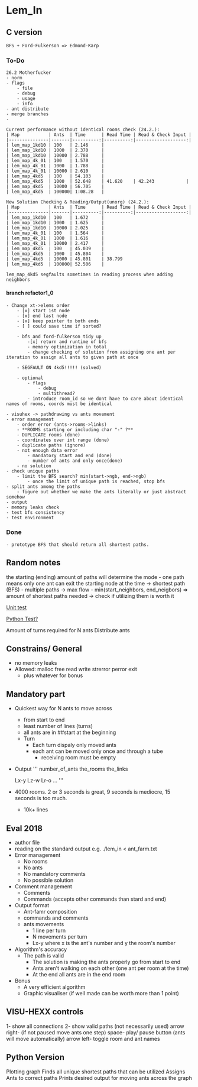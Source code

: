 # Lem_In

## C version
	BFS + Ford-Fulkerson => Edmond-Karp

### To-Do
	26.2 Motherfucker
	- norm
	- flags
		- file
		- debug
		- usage
		- info
	- ant distribute
	- merge branches
	- 

	Current performance without identical rooms check (24.2.):
	| Map			| Ants	| Time		| Read Time	| Read & Check Input |
	|---------------|-------|----------:|----------:|-------------------:|
	| lem_map_1kd10 | 100	| 2.146		|
	| lem_map_1kd10 | 1000	| 2.370		|
	| lem_map_1kd10 | 10000	| 2.788		|
	| lem_map_4k_01 | 100	| 1.570		|
	| lem_map_4k_01 | 1000	| 1.788		|
	| lem_map_4k_01 | 10000	| 2.610		|
	| lem_map_4kd5	| 100	| 54.103	| 
	| lem_map_4kd5	| 1000	| 52.648	| 41.620	| 42.243			|
	| lem_map_4kd5	| 10000	| 56.705	|
	| lem_map_4kd5	| 100000| 1:08.28	|

	New Solution Checking & Reading/Output(unorg) (24.2.):
	| Map			| Ants	| Time		| Read Time	| Read & Check Input |
	|---------------|-------|----------:|----------:|-------------------:|
	| lem_map_1kd10 | 100	| 1.672		|
	| lem_map_1kd10 | 1000	| 1.625		|
	| lem_map_1kd10 | 10000	| 2.025		|
	| lem_map_4k_01 | 100	| 1.564		|
	| lem_map_4k_01 | 1000	| 1.616		|
	| lem_map_4k_01 | 10000	| 2.417		|
	| lem_map_4kd5	| 100	| 45.039	| 
	| lem_map_4kd5	| 1000	| 45.804	|
	| lem_map_4kd5	| 10000	| 45.801	| 38.799
	| lem_map_4kd5	| 100000| 52.506	|

	lem_map_4kd5 segfaults sometimes in reading process when adding neighbors

#### branch refactor1_0
	- Change xt->elems order 
		- [x] start 1st node
		- [x] end last node
		- [x] keep pointer to both ends
		- [ ] could save time if sorted?
		
		- bfs and ford-fulkerson tidy up
			-[x] return and runtime of bfs
			- memory optimization in total
			- change checking of solution from assigning one ant per iteration to assign all ants to given path at once
		
		- SEGFAULT ON 4kd5!!!!! (solved)
		
		- optional
			- flags
				- debug
				- multithread?
			- introduce room_id so we dont have to care about identical names of rooms, coords must be identical

	- visuhex -> pathdrawing vs ants movement
	- error management
		- order error (ants->rooms->links)
		- **ROOMS starting or including char "-" ?**
		- DUPLICATE rooms (done)
		- coordinates over int range (done)
		- duplicate paths (ignore)
		- not enough data error
			- mandatory start and end (done)
			- number of ants and only once(done)
		- no solution
	- check unique paths
		- limit the BFS search? min(start->ngb, end->ngb)
			- once the limit of unique path is reached, stop bfs
	- split ants among the paths
		- figure out whether we make the ants literally or just abstract somehow
	- output
	- memory leaks check
	- test bfs consistency
	- test environment

### Done
	- prototype BFS that should return all shortest paths.

## Random notes
the starting (ending) amount of paths will determine the mode
	- one path means only one ant can exit the starting node at the time
		-> shortest path (BFS)
	- multiple paths -> max flow
	- min(start_neighbors, end_neigbors) => amount of shortest paths needed
		-> check if utilizing them is worth it

[Unit test](https://github.com/TBouder/lem-in_test)

[Python Test?](https://www.geeksforgeeks.org/python-clustering-connectivity-and-other-graph-properties-using-networkx/)

Amount of turns required for N ants
Distribute ants

## Constrains/ General
- no memory leaks
- Allowed:
		malloc
		free
		read
		write
		strerror
		perror
		exit
	- plus whatever for bonus

## Mandatory part
- Quickest way for N ants to move across
	- from start to end
	- least number of lines (turns)
	- all ants are in ##start at the beginning
	- Turn
		- Each turn dispaly only moved ants
		- each ant can be moved only once and through a tube
			- receiving room must be empty
- Output
'''
	number_of_ants
	the_rooms
	the_links

	Lx-y Lz-w Lr-o ...
'''

- 4000 rooms. 2 or 3 seconds is great, 9 seconds is mediocre, 15 seconds is too much.
	- 10k+ lines

## Eval 2018

- author file
- reading on the standard output
	e.g. ./lem_in < ant_farm.txt
- Error management
	- No rooms
	- No ants
	- No mandatory comments
	- No possible solution
- Comment management
	- Comments
	- Commands (accepts other commands than stard and end)
- Output format
	- Ant-famr composition
	- commands and comments
	- ants movements
		- 1 line per turn
		- N movements per turn
		- Lx-y where x is the ant's number and y the room's number
- Algorithm's accuracy
	- The path is valid
		- The solution is making the ants properly go from start to end
		- Ants aren't walking on each other (one ant per room at the time)
		- At the end all ants are in the end room
- Bonus
	- A very efficient algorithm
	- Graphic visualiser (if well made can be worth more than 1 point)


## VISU-HEXX controls

1- show all connections
2- show valid paths (not necessarily used)
arrow right- (if not paused move ants one step)
space- play/ pause button (ants will move automatically)
arrow left- toggle room and ant names

## Python Version
Plotting graph
Finds all unique shortest paths that can be utilized
Assigns Ants to correct paths
Prints desired output for moving ants across the graph

